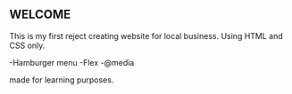 WELCOME
----
This is my first reject creating website for local business.
Using HTML and CSS only.

-Hamburger menu
-Flex
-@media

made for learning purposes.